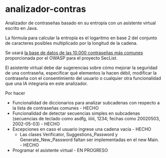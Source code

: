 # analizador-contras
Analizador de contraseñas basado en su entropía con un asistente virtual escrito en Java.

La fórmula para calcular la entropía es el logaritmo en base 2 del conjunto de caracteres posibles multiplicado por la longitud de la cadena.

Se usará [la base de datos de las 10.000 contraseñas más comunes](https://github.com/danielmiessler/SecLists/blob/master/Passwords/Common-Credentials/10-million-password-list-top-10000.txt) proporcionada por el OWASP para el proyecto SecList.

El asistente virtual debe dar sugerencias sobre cómo mejorar la seguridad de una contraseña, especificar qué elementos la hacen débil, modificar la contraseña con el consentimiento del usuario o cualquier otra funcionalidad que una IA integraría en este analizador.

Por hacer
- Funcionalidad de diccionarios para analizar subcadenas con respecto a la lista de contraseñas comunes - HECHO
- Funcionalidad de detectar secuencias simples en subcadenas (secuencias de teclado como asdfg, iiiiii, 1234; fechas como 20020503, 2002-05-03) - HECHO
- Excepciones en caso el usuario ingrese una cadena vacía - HECHO
  - Las clases Verificator, Suggestions_Password y Generate_New_Password faltan ser implementadas en el new Main. - HECHO
- Programar el asistente virtual - EN PROGRESO
